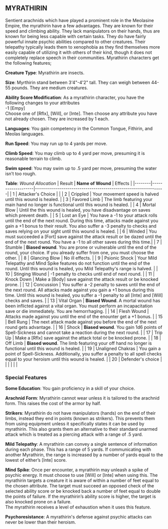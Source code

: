 ## MYRATHIRIN
Sentient arachnids which have played a prominent role in the Meolasine Empire, the myrathirin have a few advantages. They are known for their speed and climbing ability. They lack manipulators on their hands, thus are known for being less capable with certain tasks. They do have fairly powerful innate psychic abilities compared to other creatures. Their telepathy typically leads them to xenophobia as they find themselves more easily capable of utilizing it with others of their kind, though it does not completely replace speech in their communities. Myrathirin characters get the following features;

**Creature Type**: Myrathirin are insects.

**Size**: Myrthirin stand between 3'4"-4'2" tall. They can weigh between 44-55 pounds. They are medium creatures.

**Ability Score Modification**: As a myrathirin character, you have the following changes to your attributes  
-1 [Empy]  
Choose one of [Rflx], [Will], or [Inte]. Then choose any attribute you have not already chosen. They are increased by 1 each.

**Languages**: You gain competency in the Common Tongue, Fithirin, and Meolas languages.

**Run Speed**: You may run up to 4 yards per move.

**Climb Speed**: You may climb up to 4 yard per move, presuming it is reasonable terrain to climb.

**Swim speed**: You may swim up to .5 yard per move, presuming the water isn’t too rough.

**Table**: *Wound Allocation*
| Result | **Name of Wound** | Effects                                                        |
|--------|-------------------|----------------------------------------------------------------|
|   1    | Attacker's Choice |                                                                |
|   2    | Crippled          | Your movement speed is halved until this wound is healed.      |
|   3    | Favored Limb      | The limb featuring your main hand no longer is functional until this wound is healed. |
|   4    | Mortal Blow       | Until the this wound is healed, you have disadvantage on saves which prevent death. |
|   5    | Lost an Eye       | You have a -1 to your attack rolls until the end of the next round. During this time, attacks made against you gain a +1 bonus to their result. You also suffer a -3 penalty to checks and saves relying on your sight until this wound is healed. |
|   6    | Winded            | You must succeeded a [Fort] save against the attack result or be dazed until the end of the next round. You have a -1 to all other saves during this time.|
|   7    | Stumble | **Biased wound**. You are prone or vulnerable until the end of the round, your choice. If you already suffer from one, you must choose the other. |
|   8    | Glancing Blow     | No ill effects.                                     |
|   9    | Psionic Shock     | Your Mild Telepathy and Mind Spike features do not function until the end of the round. Until this wound is healed, you Mild Telepathy's range is halved. |
|   10   | Stinging Wound    | -1 penalty to checks until end of next round. |
|   11   | Knock Down | Make a [Body] save against the attack result  or be knocked prone. |
|   12   | Concussion | You suffer a -2 penalty to saves until the end of the next round. All attacks made against you gain a +1 bonus during this time. Until this wound is healed, you suffer a -1 penalty to all [Inte] and [Will] checks and saves. |
|   13   | Vital Organ | **Biased Wound**. A mortal wound has been inflicted against a vital organ. You must perform an incapacitation save or die immediately. You are hemorrhaging. |
|   14   | Flesh Wound | Attacks made against you until the end of the enounter get a +1 bonus. |
|   15   | Bell Rung | The next attack made against you before the end of the next round gets advantage.  |
|   16   | Shock | **Biased wound**. You gain 1d6 points of Spell-Sickness and cannot take a reaction during the next round. |
|   17   | Trip Up           | Make a [Rflx] save against the attack total or be knocked prone.                                  |
|   18   | Off Limb | **Biased wound**. The limb featuring your off hand no longer is functional until this wound is healed. |
|   19   | Unaligned Chakras | You gain a point of Spell-Sickness. Additionally, you suffer a penalty to all spell checks equal to your heroism until this wound is healed. |
|   20   | Defender's choice |                                   |
|        |                                                |                                   |

### Special Features

**Some Education**: You gain proficiency in a skill of your choice.

**Arachnid Form**: Myrathirin cannot wear unless it is tailored to the arachnid form. This raises the cost of the armor by half.

**Strikers**: Myrathirin do not have manipulators (hands) on the end of their limbs, instead they end in points (known as strikers). This prevents them from using equipment unless it specifically states it can be used by myrathirin. This also grants them an alternative to their standard unarmed attack which is treated as a piercing attack with a range of .5 yard.

**Mild Telepathy**: A myrathirin can convey a single sentence of information during each phase. This has a range of 5 yards. If communicating with another Myrathirin, the range is increased by a number of yards equal to the lowest of either’s [Inte] score.

**Mind Spike**: Once per encounter, a myrathirin may unleash a spike of psychic energy. It must choose to use [Will] or [Inte] when using this. The myrathirin targets a creature it is aware of within a number of feet equal to the chosen attribute. The target must succeed an opposed check of the selected ability score or be knocked back a number of feet equal to double the points of failure. If the myrathirin’s ability score is higher, the target is also knocked prone on a failure.  
The myrathirin receives a level of exhaustion when it uses this feature.

**Psychoresistance**: A myrathirin's defense against psychic attacks can never be lower than their heroism.
